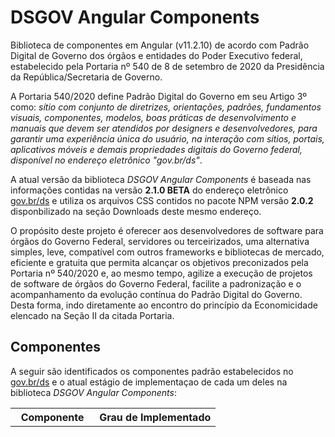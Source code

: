 # DSGOV Angular Components

Biblioteca de componentes em Angular (v11.2.10) de acordo com Padrão Digital de Governo dos órgãos e entidades do Poder Executivo federal, estabelecido pela Portaria nº 540 de 8 de setembro de 2020 da Presidência da República/Secretaria de Governo.

A Portaria 540/2020 define Padrão Digital do Governo em seu Artigo 3º como: _sítio com conjunto de diretrizes, orientações, padrões, fundamentos visuais, componentes, modelos, boas práticas de desenvolvimento e manuais que devem ser atendidos por designers e desenvolvedores, para garantir uma experiência única do usuário, na interação com sítios, portais, aplicativos móveis e demais propriedades digitais do Governo federal, disponível no endereço eletrônico "gov.br/ds"_.

A atual versão da biblioteca _DSGOV Angular Components_ é baseada nas informações contidas na versão **2.1.0 BETA** do endereço eletrônico [gov.br/ds](http://gov.br/ds) e utiliza os arquivos CSS contidos no pacote NPM versão **2.0.2** disponbilizado na seção Downloads deste mesmo endereço.

O propósito deste projeto é oferecer aos desenvolvedores de software para órgãos do Governo Federal, servidores ou terceirizados, uma alternativa simples, leve, compatível com outros frameworks e bibliotecas de mercado, eficiente e gratuita que permita alcançar os objetivos preconizados pela Portaria nº 540/2020 e, ao mesmo tempo, agilize a execução de projetos de software de órgãos do Governo Federal, facilite a padronização e o acompanhamento da evolução contínua do Padrão Digital do Governo. Desta forma, indo diretamente ao encontro do princípio da Economicidade elencado na Seção II da citada Portaria.

## Componentes

A seguir são identificados os componentes padrão estabelecidos no [gov.br/ds](http://gov.br/ds) e o atual estágio de implementaçao de cada um deles na biblioteca _DSGOV Angular Components_:

| Componente     | Grau de Implementado |
| -------------- | :------------------: |
| Accordion      |                      |
| Avatar         |                      |
| Breadcrumb     |     Parcialmente     |
| Button         |     Implementado     |
| Card           |                      |
| CookieBar      |                      |
| Checkbox       |                      |
| DateTimePicker |                      |
| Divider        |     Implementado     |
| Footer         |     Parcialmente     |
| Header         |                      |
| Input          |                      |
| Item           |                      |
| List           |                      |
| Loading        |                      |
| Magic Button   |                      |
| Menu           |     Parcialmente     |
| Message        |                      |
| Modal          |                      |
| Notification   |                      |
| Pagination     |                      |
| Radio          |                      |
| Scrim          |                      |
| Select         |                      |
| Sign-in        |                      |
| Switch         |                      |
| Table          |                      |
| Tab            |                      |
| Textarea       |                      |
| Tooltip        |                      |
| Upload         |                      |
| Wizard         |                      |
